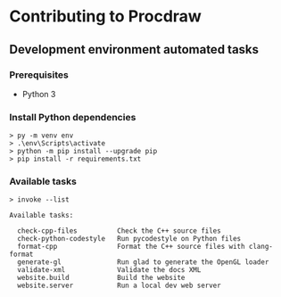 # Contributing to Procdraw

## Development environment automated tasks

### Prerequisites

- Python 3

### Install Python dependencies

    > py -m venv env
    > .\env\Scripts\activate
    > python -m pip install --upgrade pip
    > pip install -r requirements.txt

### Available tasks

    > invoke --list

    Available tasks:

      check-cpp-files          Check the C++ source files
      check-python-codestyle   Run pycodestyle on Python files
      format-cpp               Format the C++ source files with clang-format
      generate-gl              Run glad to generate the OpenGL loader
      validate-xml             Validate the docs XML
      website.build            Build the website
      website.server           Run a local dev web server
